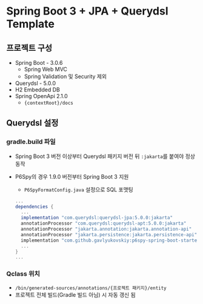 # Spring Boot 3 + JPA + Querydsl Template

## 프로젝트 구성

- Spring Boot - 3.0.6
  - Spring Web MVC
  - Spring Validation 및 Security 제외
- Querydsl - 5.0.0
- H2 Embedded DB
- Spring OpenApi 2.1.0
  - `{contextRoot}/docs`

## Querydsl 설정

### gradle.build 파일

- Spring Boot 3 버전 이상부터 Querydsl 패키지 버전 뒤 `:jakarta`를 붙여야 정상 동작
- P6Spy의 경우 1.9.0 버전부터 Spring Boot 3 지원

  - `P6SpyFormatConfig.java` 설정으로 SQL 포맷팅

  ```groovy
  ...
  dependencies {
    ...
    implementation "com.querydsl:querydsl-jpa:5.0.0:jakarta"
    annotationProcessor "com.querydsl:querydsl-apt:5.0.0:jakarta"
    annotationProcessor "jakarta.annotation:jakarta.annotation-api"
    annotationProcessor "jakarta.persistence:jakarta.persistence-api"
    implementation "com.github.gavlyukovskiy:p6spy-spring-boot-starter:1.9.0"
    ...
  }
  ...
  ```

### Qclass 위치

- `/bin/generated-sources/annotations/{프로젝트 패키지}/entity`
- 프로젝트 전체 빌드(Gradle 빌드 아님) 시 자동 갱신 됨
